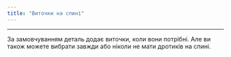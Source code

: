 ```yaml
---
title: "Виточки на спині"
---
```


***

За замовчуванням деталь додає виточки, коли вони потрібні. Але ви також можете вибрати завжди або ніколи не мати дротиків на спині.





